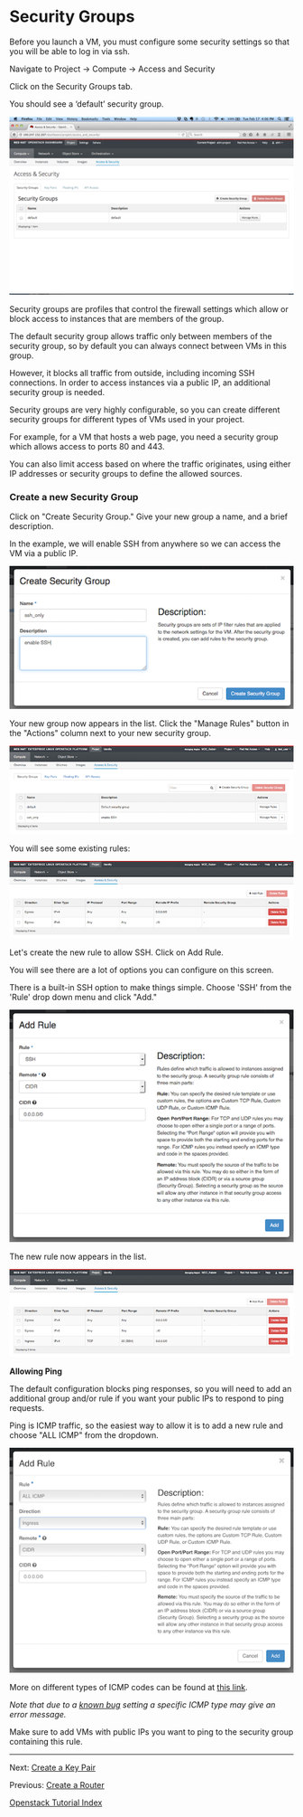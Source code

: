 # Security Groups 
Before you launch a VM, you must configure some security settings so that you will be able to log in via ssh.

Navigate to Project -> Compute -> Access and Security

Click on the Security Groups tab.  

You should see a ‘default’ security group.  

![](_static/img/security_groups.png)

Security groups are profiles that control the firewall settings which allow or block access to instances that are members of the group.  
 
The default security group allows traffic only between members of the security group, so by default you can always connect between VMs in this group.

However, it blocks all traffic from outside, including incoming SSH connections.  In order to access instances via a public IP, an additional security group is needed.

Security groups are very highly configurable, so you can create different security groups for different types of VMs used in your project.

For example, for a VM that hosts a web page, you need a security group which allows access to ports 80 and 443.

You can also limit access based on where the traffic originates, using either IP addresses or security groups to define the allowed sources.

### Create a new Security Group
Click on "Create Security Group."  Give your new group a name, and a brief description.

In the example, we will enable SSH from anywhere so we can access the VM via a public IP.

![](_static/img/create_security_group.png)

Your new group now appears in the list.  Click the "Manage Rules" button in the "Actions" column next to your new security group.

![](_static/img/access_security_newgroup.png)

You will see some existing rules:

![](_static/img/security_rules_01.png)

Let's create the new rule to allow SSH. Click on Add Rule.

You will see there are a lot of options you can configure on this screen.

There is a built-in SSH option to make things simple.  Choose 'SSH' from the 'Rule' drop down menu and click "Add."  

![](_static/img/add_rule.png)

The new rule now appears in the list.

![](_static/img/security_rules_02.png)

**Allowing Ping**

The default configuration blocks ping responses, so you will need to add an additional group and/or rule if you want your public IPs to respond to ping requests. 

Ping is ICMP traffic, so the easiest way to allow it is to add a new rule and choose "ALL ICMP" from the dropdown.

![](_static/img/security_add_rule_ping.png)

More on different types of ICMP codes can be found at [this link](http://www.nthelp.com/icmp.html).

*Note that due to a [known bug](https://bugs.launchpad.net/horizon/+bug/1511748) setting a specific ICMP type may give an error message.*

Make sure to add VMs with public IPs you want to ping to the security group containing this rule.

******
 
Next: [Create a Key Pair](Create-a-Key-Pair.html)  

Previous:  [Create a Router](Create-a-Router.html)  

[Openstack Tutorial Index](OpenStack-Tutorial-Index.html)


